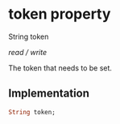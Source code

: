 


# token property







String token
  
_<span class="feature">read / write</span>_



<p>The token that needs to be set.</p>



## Implementation

```dart
String token;
```







